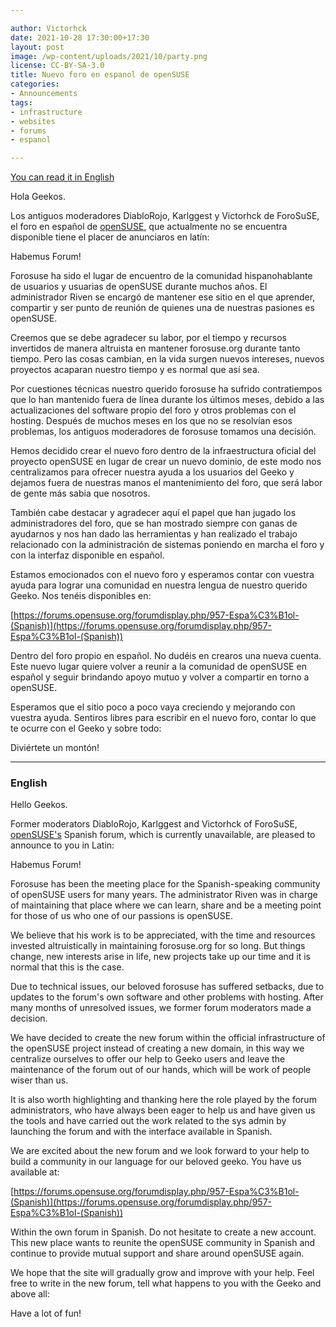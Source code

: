 ```yaml
---

author: Victorhck
date: 2021-10-28 17:30:00+17:30
layout: post
image: /wp-content/uploads/2021/10/party.png
license: CC-BY-SA-3.0
title: Nuevo foro en espanol de openSUSE
categories:
- Announcements
tags:
- infrastructure
- websites
- forums
- espanol

---
```


[You can read it in English](#English)

Hola Geekos.

Los antiguos moderadores DiabloRojo, Karlggest y Victorhck de ForoSuSE, el foro en español de [openSUSE](https://www.opensuse.org/), que actualmente no se encuentra disponible tiene el placer de anunciaros en latín:

Habemus Forum!

Forosuse ha sido el lugar de encuentro de la comunidad hispanohablante de usuarios y usuarias de openSUSE durante muchos años. El administrador Riven se encargó de mantener ese sitio en el que aprender, compartir y ser punto de reunión de quienes una de nuestras pasiones es openSUSE.

Creemos que se debe agradecer su labor, por el tiempo y recursos invertidos de manera altruista en mantener forosuse.org durante tanto tiempo. Pero las cosas cambian, en la vida surgen nuevos intereses, nuevos proyectos acaparan nuestro tiempo y es normal que así sea.

Por cuestiones técnicas nuestro querido forosuse ha sufrido contratiempos que lo han mantenido fuera de línea durante los últimos meses, debido a las actualizaciones del software propio del foro y otros problemas con el hosting. Después de muchos meses en los que no se resolvían esos problemas, los antiguos moderadores de forosuse tomamos una decisión.

Hemos decidido crear el nuevo foro dentro de la infraestructura oficial del proyecto openSUSE en lugar de crear un nuevo dominio, de este modo nos centralizamos para ofrecer nuestra ayuda a los usuarios del Geeko y dejamos fuera de nuestras manos el mantenimiento del foro, que será labor de gente más sabia que nosotros.

También cabe destacar y agradecer aquí el papel que han jugado los administradores del foro, que se han mostrado siempre con ganas de ayudarnos y nos han dado las herramientas y han realizado el trabajo relacionado con la administración de sistemas poniendo en marcha el foro y con la interfaz disponible en español.

Estamos emocionados con el nuevo foro y esperamos contar con vuestra ayuda para lograr una comunidad en nuestra lengua de nuestro querido Geeko. Nos tenéis disponibles en:

[https://forums.opensuse.org/forumdisplay.php/957-Espa%C3%B1ol-(Spanish)](https://forums.opensuse.org/forumdisplay.php/957-Espa%C3%B1ol-(Spanish))

Dentro del foro propio en español. No dudéis en crearos una nueva cuenta. Este nuevo lugar quiere volver a reunir a la comunidad de openSUSE en español y seguir brindando apoyo mutuo y volver a compartir en torno a openSUSE.

Esperamos que el sitio poco a poco vaya creciendo y mejorando con vuestra ayuda. Sentiros libres para escribir en el nuevo foro, contar lo que te ocurre con el Geeko y sobre todo: 

Diviértete un montón!

---

### English

Hello Geekos.

Former moderators DiabloRojo, Karlggest and Victorhck of ForoSuSE, [openSUSE's](https://www.opensuse.org/) Spanish forum, which is currently unavailable, are pleased to announce to you in Latin:

Habemus Forum!

Forosuse has been the meeting place for the Spanish-speaking community of openSUSE users for many years. The administrator Riven was in charge of maintaining that place where we can learn, share and be a meeting point for those of us who one of our passions is openSUSE.

We believe that his work is to be appreciated, with the time and resources invested altruistically in maintaining forosuse.org for so long. But things change, new interests arise in life, new projects take up our time and it is normal that this is the case.

Due to technical issues, our beloved forosuse has suffered setbacks, due to updates to the forum's own software and other problems with hosting. After many months of unresolved issues, we former forum moderators made a decision.

We have decided to create the new forum within the official infrastructure of the openSUSE project instead of creating a new domain, in this way we centralize ourselves to offer our help to Geeko users and leave the maintenance of the forum out of our hands, which will be work of people wiser than us.

It is also worth highlighting and thanking here the role played by the forum administrators, who have always been eager to help us and have given us the tools and have carried out the work related to the sys admin by launching the forum and with the interface available in Spanish.

We are excited about the new forum and we look forward to your help to build a community in our language for our beloved geeko. You have us available at:

[https://forums.opensuse.org/forumdisplay.php/957-Espa%C3%B1ol-(Spanish)](https://forums.opensuse.org/forumdisplay.php/957-Espa%C3%B1ol-(Spanish))

Within the own forum in Spanish. Do not hesitate to create a new account. This new place wants to reunite the openSUSE community in Spanish and continue to provide mutual support and share around openSUSE again.

We hope that the site will gradually grow and improve with your help. Feel free to write in the new forum, tell what happens to you with the Geeko and above all:

Have a lot of fun!
